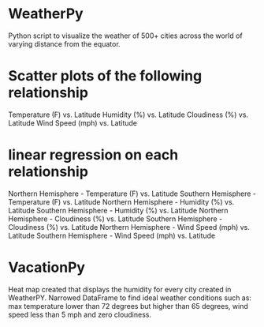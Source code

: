 # WeatherPy
Python script to visualize the weather of 500+ cities across the world of varying distance from the equator. 

# Scatter plots of the following relationship
Temperature (F) vs. Latitude
Humidity (%) vs. Latitude
Cloudiness (%) vs. Latitude
Wind Speed (mph) vs. Latitude

# linear regression on each relationship
Northern Hemisphere - Temperature (F) vs. Latitude
Southern Hemisphere - Temperature (F) vs. Latitude
Northern Hemisphere - Humidity (%) vs. Latitude
Southern Hemisphere - Humidity (%) vs. Latitude
Northern Hemisphere - Cloudiness (%) vs. Latitude
Southern Hemisphere - Cloudiness (%) vs. Latitude
Northern Hemisphere - Wind Speed (mph) vs. Latitude
Southern Hemisphere - Wind Speed (mph) vs. Latitude

# VacationPy
Heat map created that displays the humidity for every city created in WeatherPY.
Narrowed DataFrame to find ideal weather conditions such as: max temperature lower than 72 degrees but higher than 65 degrees, wind speed less than 5 mph and zero cloudiness.

